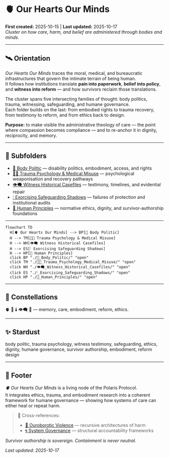 # 🫀 Our Hearts Our Minds  
**First created:** 2025-10-15 | **Last updated:** 2025-10-17  
*Cluster on how care, harm, and belief are administered through bodies and minds.*

---

## 🛰️ Orientation  
*Our Hearts Our Minds* traces the moral, medical, and bureaucratic infrastructures that govern the intimate terrain of being human.  
It follows how institutions translate **pain into paperwork**, **belief into policy**, and **witness into reform** — and how survivors reclaim those translations.  

The cluster spans five intersecting families of thought: body politics, trauma, witnessing, safeguarding, and humane governance.  
Each folder builds on the last: from embodied rights to trauma recovery, from testimony to reform, and from ethics back to design.  

**Purpose:** to make visible the administrative theology of care — the point where compassion becomes compliance — and to re-anchor it in dignity, reciprocity, and memory.

---

## 📂 Subfolders  

- [🐝 Body Politic](./🐝_Body_Politic/README.md) — disability politics, embodiment, access, and rights  
- [🐦‍🔥 Trauma Psychology & Medical Misuse](./🐦‍🔥_Trauma_Psychology_Medical_Misuse/README.md) — psychological weaponisation and recovery pathways  
- [👁️‍🗨️ Witness Historical Casefiles](./👁️‍🗨️_Witness_Historical_Casefiles/README.md) — testimony, timelines, and evidential repair  
- [🕯 Exorcising Safeguarding Shadows](./🕯_Exorcising_Safeguarding_Shadows/README.md) — failures of protection and institutional audits  
- [🌱 Human Principles](./🌱_Human_Principles/README.md) — normative ethics, dignity, and survivor-authorship foundations  

---

```mermaid
flowchart TD
  H[🫀 Our Hearts Our Minds] --> BP[🐝 Body Politic]
  H --> TM[🐦‍🔥 Trauma Psychology & Medical Misuse]
  H --> WH[👁️‍🗨️ Witness Historical Casefiles]
  H --> ES[🕯 Exorcising Safeguarding Shadows]
  H --> HP[🌱 Human Principles]
  click BP "./🐝_Body_Politic/" "open"
  click TM "./🐦‍🔥_Trauma_Psychology_Medical_Misuse/" "open"
  click WH "./👁️‍🗨️_Witness_Historical_Casefiles/" "open"
  click ES "./🕯_Exorcising_Safeguarding_Shadows/" "open"
  click HP "./🌱_Human_Principles/" "open"
```

---

## 🌌 Constellations  
🫀 🐝 🕯️ 👁️‍🗨️ 🌱 — memory, care, embodiment, reform, ethics.

---

## ✨ Stardust  
body politic, trauma psychology, witness testimony, safeguarding, ethics, dignity, humane governance, survivor authorship, embodiment, reform design

---

## 🏮 Footer  

*🫀 Our Hearts Our Minds* is a living node of the Polaris Protocol.  
It integrates ethics, trauma, and embodiment research into a coherent framework for humane governance — showing how systems of care can either heal or repeat harm.  

> 📡 Cross-references:  
> - [🐍 Ouroborotic Violence](../🐍_Ouroborotic_Violence/README.md) — recursive architectures of harm  
> - [🌀 System Governance](../🌀_System_Governance/README.md) — structural accountability frameworks  

*Survivor authorship is sovereign. Containment is never neutral.*  

_Last updated: 2025-10-17_
